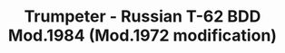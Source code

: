 ---
layout: product
title: "Trumpeter - Russian T-62 BDD Mod.1984 (Mod.1972 modification)"
price: "1800" 
desc: "N/A"
img_path: "/assets/img/TRU07148.webp"
brand: "N/A"
available: false
special_offer: false
new: false
soon: false
cat: "010000"
subcat: "013400"
subsubcat: "0N/A"
sifra: "TRU07148"
popular: false
spec: false
---